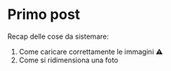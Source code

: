# Primo post 
Recap delle cose da sistemare:

1. Come caricare correttamente le immagini :warning:
2. Come si ridimensiona una foto 